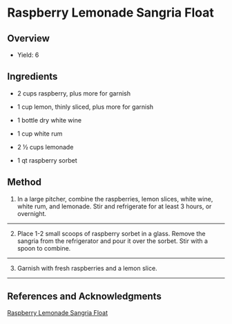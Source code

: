 # Raspberry Lemonade Sangria Float

## Overview

- Yield: 6

## Ingredients

- 2 cups raspberry, plus more for garnish

- 1 cup lemon, thinly sliced, plus more for garnish

- 1 bottle dry white wine

- 1 cup white rum

- 2 ½ cups lemonade

- 1 qt raspberry sorbet

## Method

1. In a large pitcher, combine the raspberries, lemon slices, white wine, white rum, and lemonade. Stir and refrigerate for at least 3 hours, or overnight.
---

2. Place 1-2 small scoops of raspberry sorbet in a glass. Remove the sangria from the refrigerator and pour it over the sorbet. Stir with a spoon to combine.
---

3. Garnish with fresh raspberries and a lemon slice.
---

## References and Acknowledgments

[Raspberry Lemonade Sangria Float](https://tasty.co/recipe/raspberry-lemonade-sangria-float%20(,,))
